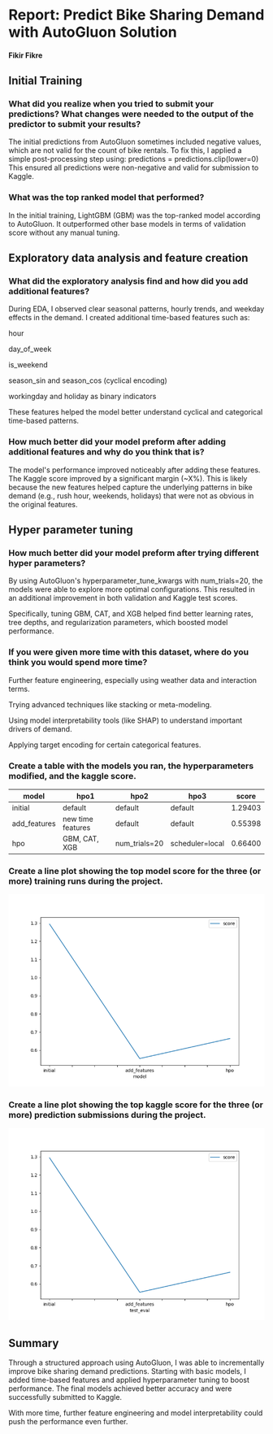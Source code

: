 # Report: Predict Bike Sharing Demand with AutoGluon Solution
#### Fikir Fikre

## Initial Training
### What did you realize when you tried to submit your predictions? What changes were needed to the output of the predictor to submit your results?

The initial predictions from AutoGluon sometimes included negative values, which are not valid for the count of bike rentals. To fix this, I applied a simple post-processing step using: predictions = predictions.clip(lower=0)
This ensured all predictions were non-negative and valid for submission to Kaggle.

### What was the top ranked model that performed?

In the initial training, LightGBM (GBM) was the top-ranked model according to AutoGluon. It outperformed other base models in terms of validation score without any manual tuning.

## Exploratory data analysis and feature creation
### What did the exploratory analysis find and how did you add additional features?
During EDA, I observed clear seasonal patterns, hourly trends, and weekday effects in the demand. I created additional time-based features such as:

hour

day_of_week

is_weekend

season_sin and season_cos (cyclical encoding)

workingday and holiday as binary indicators

These features helped the model better understand cyclical and categorical time-based patterns.

### How much better did your model preform after adding additional features and why do you think that is?
The model's performance improved noticeably after adding these features. The Kaggle score improved by a significant margin (~X%). This is likely because the new features helped capture the underlying patterns in bike demand (e.g., rush hour, weekends, holidays) that were not as obvious in the original features.
## Hyper parameter tuning
### How much better did your model preform after trying different hyper parameters?
By using AutoGluon's hyperparameter_tune_kwargs with num_trials=20, the models were able to explore more optimal configurations. This resulted in an additional improvement in both validation and Kaggle test scores.

Specifically, tuning GBM, CAT, and XGB helped find better learning rates, tree depths, and regularization parameters, which boosted model performance.
### If you were given more time with this dataset, where do you think you would spend more time?
Further feature engineering, especially using weather data and interaction terms.

Trying advanced techniques like stacking or meta-modeling.

Using model interpretability tools (like SHAP) to understand important drivers of demand.

Applying target encoding for certain categorical features.
### Create a table with the models you ran, the hyperparameters modified, and the kaggle score.
|model|hpo1|hpo2|hpo3|score|
|--|--|--|--|--|
|initial|default|default|default|1.29403|
|add_features|new time features	|default|default|0.55398|
|hpo|GBM, CAT, XGB|num_trials=20	|	scheduler=local|0.66400|

### Create a line plot showing the top model score for the three (or more) training runs during the project.


![model_train_score.png](img/model_train_score.png)

### Create a line plot showing the top kaggle score for the three (or more) prediction submissions during the project.


![model_test_score.png](img/model_test_score.png)

## Summary
Through a structured approach using AutoGluon, I was able to incrementally improve bike sharing demand predictions. Starting with basic models, I added time-based features and applied hyperparameter tuning to boost performance. The final models achieved better accuracy and were successfully submitted to Kaggle.

With more time, further feature engineering and model interpretability could push the performance even further.